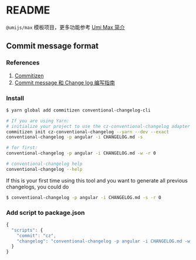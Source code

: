 # README

`@umijs/max` 模板项目，更多功能参考 [Umi Max 简介](https://next.umijs.org/zh-CN/docs/max/introduce)

## Commit message format

### References

1. [Commitizen](https://github.com/commitizen/cz-cli)
2. [Commit message 和 Change log 编写指南](http://www.ruanyifeng.com/blog/2016/01/commit_message_change_log.html)

### Install

```bash
$ yarn global add commitizen conventional-changelog-cli

# If you are using Yarn:
# initialize your project to use the cz-conventional-changelog adapter by typing:
commitizen init cz-conventional-changelog --yarn --dev --exact
conventional-changelog -p angular -i CHANGELOG.md -s

# for first:
conventional-changelog -p angular -i CHANGELOG.md -w -r 0

# conventional-changelog help
conventional-changelog --help
```

If this is your first time using this tool and you want to generate all previous changelogs, you could do

```bash
$ conventional-changelog -p angular -i CHANGELOG.md -s -r 0
```

### Add script to package.json

```javascript
{
  "scripts": {
    "commit": "cz",
    "changelog": "conventional-changelog -p angular -i CHANGELOG.md -w -r 0"
  }
}
```
